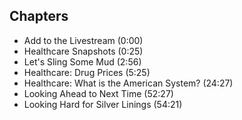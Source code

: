 



## Chapters ##

- Add to the Livestream (0:00)
- Healthcare Snapshots (0:25)
- Let's Sling Some Mud (2:56)
- Healthcare: Drug Prices (5:25)
- Healthcare: What is the American System? (24:27)
- Looking Ahead to Next Time (52:27)
- Looking Hard for Silver Linings (54:21)



